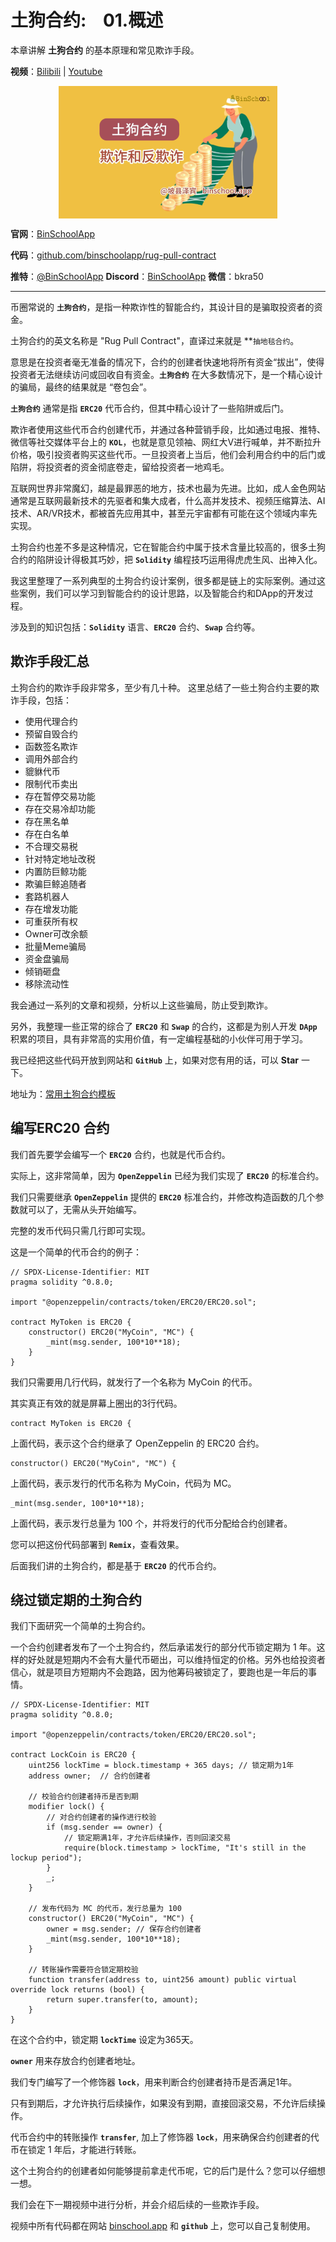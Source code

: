 # 土狗合约:&nbsp;&nbsp;&nbsp;&nbsp;01.概述 

本章讲解 **土狗合约** 的基本原理和常见欺诈手段。

**视频**：[Bilibili](https://www.bilibili.com/video/BV1mu411V7zx)  |  [Youtube](https://youtu.be/rlfpZaeFXmo)
<p align="center"><img src="./img/security-rugpull-v1.png" align="middle" /></p>

**官网**：[BinSchoolApp](https://binschool.app)

**代码**：[github.com/binschoolapp/rug-pull-contract](https://github.com/binschoolapp/rug-pull-contract)

**推特**：[@BinSchoolApp](https://twitter.com/BinSchoolApp)    **Discord**：[BinSchoolApp](https://discord.gg/PB2YEvggWq)   **微信**：bkra50 

-----
币圈常说的 **`土狗合约`**，是指一种欺诈性的智能合约，其设计目的是骗取投资者的资金。

土狗合约的英文名称是 "Rug Pull Contract"，直译过来就是 **`抽地毯合约`。

意思是在投资者毫无准备的情况下，合约的创建者快速地将所有资金“拔出”，使得投资者无法继续访问或回收自有资金。**`土狗合约`** 在大多数情况下，是一个精心设计的骗局，最终的结果就是 “卷包会”。

**`土狗合约`** 通常是指 **`ERC20`** 代币合约，但其中精心设计了一些陷阱或后门。

欺诈者使用这些代币合约创建代币，并通过各种营销手段，比如通过电报、推特、微信等社交媒体平台上的 **`KOL`**，也就是意见领袖、网红大V进行喊单，并不断拉升价格，吸引投资者购买这些代币。一旦投资者上当后，他们会利用合约中的后门或陷阱，将投资者的资金彻底卷走，留给投资者一地鸡毛。

互联网世界非常魔幻，越是最罪恶的地方，技术也最为先进。比如，成人金色网站通常是互联网最新技术的先驱者和集大成者，什么高并发技术、视频压缩算法、AI技术、AR/VR技术，都被首先应用其中，甚至元宇宙都有可能在这个领域内率先实现。

土狗合约也差不多是这种情况，它在智能合约中属于技术含量比较高的，很多土狗合约的陷阱设计得极其巧妙，把 **`Solidity`** 编程技巧运用得虎虎生风、出神入化。

我这里整理了一系列典型的土狗合约设计案例，很多都是链上的实际案例。通过这些案例，我们可以学习到智能合约的设计思路，以及智能合约和DApp的开发过程。

涉及到的知识包括：**`Solidity`** 语言、**`ERC20`** 合约、**`Swap`** 合约等。

## 欺诈手段汇总

土狗合约的欺诈手段非常多，至少有几十种。
这里总结了一些土狗合约主要的欺诈手段，包括：

- 使用代理合约
- 预留自毁合约
- 函数签名欺诈
- 调用外部合约
- 貔貅代币
- 限制代币卖出
- 存在暂停交易功能
- 存在交易冷却功能
- 存在黑名单
- 存在白名单
- 不合理交易税
- 针对特定地址改税
- 内置防巨鲸功能
- 欺骗巨鲸追随者
- 套路机器人
- 存在增发功能
- 可重获所有权
- Owner可改余额
- 批量Meme骗局
- 资金盘骗局
- 倾销砸盘
- 移除流动性

我会通过一系列的文章和视频，分析以上这些骗局，防止受到欺诈。

另外，我整理一些正常的综合了 **`ERC20`** 和 **`Swap`** 的合约，这都是为别人开发 **`DApp`** 积累的项目，具有非常高的实用价值，有一定编程基础的小伙伴可用于学习。

我已经把这些代码开放到网站和 **`GitHub`** 上，如果对您有用的话，可以 **Star** 一下。

地址为：[常用土狗合约模板](https://github.com/binschoolapp/rug-pull-contract/tree/main/99-Template)

## 编写ERC20 合约

我们首先要学会编写一个 **`ERC20`** 合约，也就是代币合约。

实际上，这非常简单，因为 **`OpenZeppelin`** 已经为我们实现了 **`ERC20`** 的标准合约。

我们只需要继承 **`OpenZeppelin`** 提供的 **`ERC20`** 标准合约，并修改构造函数的几个参数就可以了，无需从头开始编写。

完整的发币代码只需几行即可实现。

这是一个简单的代币合约的例子：

```solidity
// SPDX-License-Identifier: MIT
pragma solidity ^0.8.0;

import "@openzeppelin/contracts/token/ERC20/ERC20.sol";

contract MyToken is ERC20 {
    constructor() ERC20("MyCoin", "MC") {
        _mint(msg.sender, 100*10**18);
    }
}
```
我们只需要用几行代码，就发行了一个名称为 MyCoin 的代币。

其实真正有效的就是屏幕上圈出的3行代码。

```solidity
contract MyToken is ERC20 {
```

上面代码，表示这个合约继承了 OpenZeppelin 的 ERC20 合约。

```solidity
constructor() ERC20("MyCoin", "MC") {
```

上面代码，表示发行的代币名称为 MyCoin，代码为 MC。

```solidity
_mint(msg.sender, 100*10**18);
```

上面代码，表示发行总量为 100 个，并将发行的代币分配给合约创建者。

您可以把这份代码部署到 **`Remix`**，查看效果。

后面我们讲的土狗合约，都是基于 **`ERC20`** 的代币合约。

## 绕过锁定期的土狗合约

我们下面研究一个简单的土狗合约。

一个合约创建者发布了一个土狗合约，然后承诺发行的部分代币锁定期为 1 年。这样的好处就是短期内不会有大量代币砸出，可以维持恒定的价格。另外也给投资者信心，就是项目方短期内不会跑路，因为他筹码被锁定了，要跑也是一年后的事情。

```solidity
// SPDX-License-Identifier: MIT
pragma solidity ^0.8.0;

import "@openzeppelin/contracts/token/ERC20/ERC20.sol";

contract LockCoin is ERC20 {
    uint256 lockTime = block.timestamp + 365 days; // 锁定期为1年
    address owner;  // 合约创建者

    // 校验合约创建者持币是否到期
    modifier lock() {
    	// 对合约创建者的操作进行校验
        if (msg.sender == owner) {
        	// 锁定期满1年，才允许后续操作，否则回滚交易
            require(block.timestamp > lockTime, "It's still in the lockup period");
        }
        _;
    }

    // 发布代码为 MC 的代币，发行总量为 100
    constructor() ERC20("MyCoin", "MC") {
        owner = msg.sender; // 保存合约创建者
        _mint(msg.sender, 100*10**18);
    }

    // 转账操作需要符合锁定期校验
    function transfer(address to, uint256 amount) public virtual override lock returns (bool) {
        return super.transfer(to, amount);
    }
}
```
在这个合约中，锁定期 **`lockTime`** 设定为365天。

**`owner`** 用来存放合约创建者地址。

我们专门编写了一个修饰器 **`lock`**，用来判断合约创建者持币是否满足1年。

只有到期后，才允许执行后续操作，如果没有到期，直接回滚交易，不允许后续操作。

代币合约中的转账操作 **`transfer`**, 加上了修饰器 **`lock`**，用来确保合约创建者的代币在锁定 1 年后，才能进行转账。

这个土狗合约的创建者如何能够提前拿走代币呢，它的后门是什么？您可以仔细想一想。

我们会在下一期视频中进行分析，并会介绍后续的一些欺诈手段。

视频中所有代码都在网站 [binschool.app](https://binschool.app) 和 **`github`** 上，您可以自己复制使用。